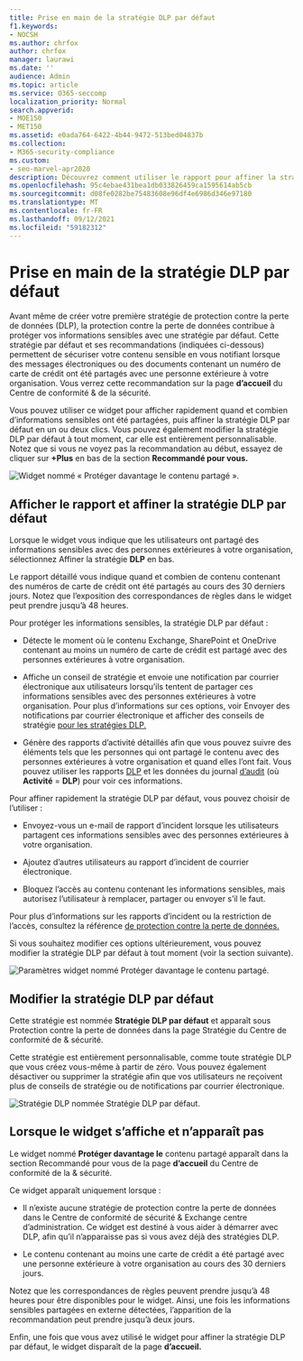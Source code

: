 ```yaml
---
title: Prise en main de la stratégie DLP par défaut
f1.keywords:
- NOCSH
ms.author: chrfox
author: chrfox
manager: laurawi
ms.date: ''
audience: Admin
ms.topic: article
ms.service: O365-seccomp
localization_priority: Normal
search.appverid:
- MOE150
- MET150
ms.assetid: e0ada764-6422-4b44-9472-513bed04837b
ms.collection:
- M365-security-compliance
ms.custom:
- seo-marvel-apr2020
description: Découvrez comment utiliser le rapport pour affiner la stratégie de protection contre la perte de données (DLP) par défaut de votre organisation.
ms.openlocfilehash: 95c4ebae431bea1db033826459ca1595614ab5cb
ms.sourcegitcommit: d08fe0282be75483608e96df4e6986d346e97180
ms.translationtype: MT
ms.contentlocale: fr-FR
ms.lasthandoff: 09/12/2021
ms.locfileid: "59182312"
---
```

# <a name="get-started-with-the-default-dlp-policy"></a>Prise en main de la stratégie DLP par défaut

Avant même de créer votre première stratégie de protection contre la perte de données (DLP), la protection contre la perte de données contribue à protéger vos informations sensibles avec une stratégie par défaut. Cette stratégie par défaut et ses recommandations (indiquées ci-dessous) permettent de sécuriser votre contenu sensible en vous notifiant lorsque des messages électroniques ou des documents contenant un numéro de carte de crédit ont été partagés avec une personne extérieure à votre organisation. Vous verrez cette recommandation sur la page **d’accueil** du Centre de conformité &amp; de la sécurité. 
  
Vous pouvez utiliser ce widget pour afficher rapidement quand et combien d’informations sensibles ont été partagées, puis affiner la stratégie DLP par défaut en un ou deux clics. Vous pouvez également modifier la stratégie DLP par défaut à tout moment, car elle est entièrement personnalisable. Notez que si vous ne voyez pas la recommandation au début, essayez de cliquer sur **+Plus** en bas de la section **Recommandé pour vous.** 
  
![Widget nommé « Protéger davantage le contenu partagé ».](../media/2bae6dbc-cc92-4f35-b54c-c36e60226b5b.png)
  
## <a name="view-the-report-and-refine-the-default-dlp-policy"></a>Afficher le rapport et affiner la stratégie DLP par défaut

Lorsque le widget vous indique que les utilisateurs ont partagé des informations sensibles avec des personnes extérieures à votre organisation, sélectionnez Affiner la stratégie **DLP** en bas. 
  
Le rapport détaillé vous indique quand et combien de contenu contenant des numéros de carte de crédit ont été partagés au cours des 30 derniers jours. Notez que l’exposition des correspondances de règles dans le widget peut prendre jusqu’à 48 heures.
  
Pour protéger les informations sensibles, la stratégie DLP par défaut :
  
- Détecte le moment où le contenu Exchange, SharePoint et OneDrive contenant au moins un numéro de carte de crédit est partagé avec des personnes extérieures à votre organisation.
    
- Affiche un conseil de stratégie et envoie une notification par courrier électronique aux utilisateurs lorsqu’ils tentent de partager ces informations sensibles avec des personnes extérieures à votre organisation. Pour plus d’informations sur ces options, voir Envoyer des notifications par courrier électronique et afficher des conseils de stratégie [pour les stratégies DLP.](use-notifications-and-policy-tips.md)
    
- Génère des rapports d’activité détaillés afin que vous pouvez suivre des éléments tels que les personnes qui ont partagé le contenu avec des personnes extérieures à votre organisation et quand elles l’ont fait. Vous pouvez utiliser les rapports [DLP](view-the-dlp-reports.md) et les données du journal [d’audit](search-the-audit-log-in-security-and-compliance.md) (où **Activité**  =  **DLP**) pour voir ces informations.
    
Pour affiner rapidement la stratégie DLP par défaut, vous pouvez choisir de l’utiliser :
  
- Envoyez-vous un e-mail de rapport d’incident lorsque les utilisateurs partagent ces informations sensibles avec des personnes extérieures à votre organisation.
    
- Ajoutez d’autres utilisateurs au rapport d’incident de courrier électronique.
    
- Bloquez l’accès au contenu contenant les informations sensibles, mais autorisez l’utilisateur à remplacer, partager ou envoyer s’il le faut.
    
Pour plus d’informations sur les rapports d’incident ou la restriction de l’accès, consultez la référence [de protection contre la perte de données.](data-loss-prevention-policies.md)
  
Si vous souhaitez modifier ces options ultérieurement, vous pouvez modifier la stratégie DLP par défaut à tout moment (voir la section suivante).
  
![Paramètres widget nommé Protéger davantage le contenu partagé.](../media/dad30a84-2715-4c0a-a5c5-44d85492363e.png)
  
## <a name="edit-the-default-dlp-policy"></a>Modifier la stratégie DLP par défaut

Cette stratégie est nommée **Stratégie DLP par défaut** et apparaît sous Protection contre la perte de données dans la page Stratégie du Centre de conformité de   &amp; sécurité. 
  
Cette stratégie est entièrement personnalisable, comme toute stratégie DLP que vous créez vous-même à partir de zéro. Vous pouvez également désactiver ou supprimer la stratégie afin que vos utilisateurs ne reçoivent plus de conseils de stratégie ou de notifications par courrier électronique.
  
![Stratégie DLP nommée Stratégie DLP par défaut.](../media/260731e8-4d57-4c98-abec-07b052ec48d5.png)
  
## <a name="when-the-widget-does-and-does-not-appear"></a>Lorsque le widget s’affiche et n’apparaît pas

Le widget nommé **Protéger davantage le** contenu partagé apparaît dans la section Recommandé pour vous de la page **d’accueil** du Centre de conformité de la  &amp; sécurité. 
  
Ce widget apparaît uniquement lorsque :
  
- Il n’existe aucune stratégie de protection contre la perte de données dans le Centre de conformité de sécurité &amp; Exchange centre d’administration. Ce widget est destiné à vous aider à démarrer avec DLP, afin qu’il n’apparaisse pas si vous avez déjà des stratégies DLP.
    
- Le contenu contenant au moins une carte de crédit a été partagé avec une personne extérieure à votre organisation au cours des 30 derniers jours.
    
Notez que les correspondances de règles peuvent prendre jusqu’à 48 heures pour être disponibles pour le widget. Ainsi, une fois les informations sensibles partagées en externe détectées, l’apparition de la recommandation peut prendre jusqu’à deux jours.
  
Enfin, une fois que vous avez utilisé le widget pour affiner la stratégie DLP par défaut, le widget disparaît de la page **d’accueil.** 
  

